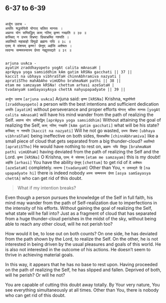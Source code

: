 ## 6-37 to 6-39


```shloka-sa

अर्जुन उवाच -
अयतिः श्रद्धयोपेतो योगात् चलित मानसः ।
अप्राप्य योग सम्सिद्धिम् काम् गतिम् कृष्ण गच्छति ॥ ३७ ॥
कच्चित् न उभय विभ्रष्टः छिन्नाभ्रमिव नश्यति ।
अप्रतिष्ठो महाबाहो विमूढो ब्रह्मणः पथि ॥ ३८ ॥
एतम् मे संशयम् कृष्ण! छेत्तुम् अर्हसि अशेषतः ।
त्वदन्यः सम्षयस्यास्य छेत्ता नह्युपपद्यते ॥ ३९ ॥

```
```shloka-sa-hk

arjuna uvAca -
ayatiH zraddhayopeto yogAt calita mAnasaH |
aprApya yoga samsiddhim kAm gatim kRSNa gacchati || 37 ||
kaccit na ubhaya vibhraSTaH chinnAbhramiva nazyati |
apratiSTho mahAbAho vimUDho brahmaNaH pathi || 38 ||
etam me samzayam kRSNa! chettum arhasi azeSataH |
tvadanyaH samSayasyAsya chettA nahyupapadyate || 39 ||

```
`अर्जुन उवाच` `[arjuna uvAca]` Arjuna said: `कृष्ण` `[kRSNa]` Krishna, `श्रद्धयोपेतो` `[zraddhayopeto]` a person with the best intentions and sufficient dedication `अयतिः` `[ayatiH]` without perseverance and proper efforts `योगात् चलित मानसः` `[yogAt calita mAnasaH]` will have his mind wander from the path of realizing the Self. `अप्राप्य योग सम्सिद्धिम्` `[aprApya yoga samsiddhim]` Without attaining the goal of realizing the Self, `काम् गतिम् गच्छति` `[kAm gatim gacchati]` what will be his state?
`कच्चित् न नश्यति` `[kaccit na nazyati]` Will he not go wasted, `उभय विभ्रष्टः` `[ubhaya vibhraSTaH]` being ineffective on both sides, `छिन्नाभ्रमिव` `[chinnAbhramiva]` like a small piece of cloud that gets separated from a big thunder-cloud? `अप्रतिष्ठो` `[apratiSTho]` He would have nothing to rest on, `ब्रह्मणः पथि विमूढः` `[brahmaNaH pathi vimUDhaH]` having deviated from the path of realizing the Self and the Lord.
`कृष्ण` `[kRSNa]` O Krishna, `एतम् मे संशयम्` `[etam me samzayam]` this is my doubt! `अर्हसि` `[arhasi]` You have the ability `छेत्तुम्` `[chettum]` to get rid of it `अशेषतः` `[azeSataH]` completely. `त्वदन्यः` `[tvadanyaH]` Other than You, `न उपपद्यते हि` `[na upapadyate hi]` there is indeed nobody `अस्य सम्षयस्य छेत्ता` `[asya samSayasya chettA]` who can get rid of this doubt.


<a name='applnote_112'></a>
> What if my intention breaks?



Even though a person pursues the knowledge of the Self in full faith, his mind may wander from the path of Self-realization due to imperfections in the intensity of his efforts. Without gaining the goal of realizing the Self, what state will he fall into? Just as a fragment of cloud that has separated from a huge thunder-cloud perishes in the midst of the sky, without being able to reach any other cloud, will he not perish too? 

How would it be, to lose out on both counts? On one side, he has deviated from the path shown by the Lord, to realize the Self. On the other, he is not interested in being driven by the usual pleasures and goals of this world. He is also not interested in the outcome of his actions. He doesn’t seem to thrive in achieving material goals.

In this way, it appears that he has no base to rest upon. Having proceeded on the path of realizing the Self, he has slipped and fallen. Deprived of both, will he perish? Or will he not? 

You are capable of cutting this doubt away totally. By Your very nature, You see everything simultaneously at all times. Other than You, there is nobody who can get rid of this doubt.


